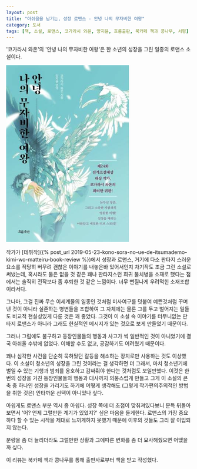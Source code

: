 ```yaml
---
layout: post
title: "아쉬움을 남기는, 성장 로맨스 - 안녕 나의 무자비한 여왕"
category: 도서
tags: [책, 소설, 로맨스, 코가라시 와온, 양지윤, 흐름출판, 북카페 책과 콩나무, 서평]
---
```


'코가라시 와온'의
'안녕 나의 무자비한 여왕'은
한 소년의 성장을 그린 일종의 로맨스 소설이다.

![표지](/images/book/sayonara-mujihi-na-boku-no-joou-book.jpg)

작가가 [데뷔작]({% post_url 2019-05-23-kono-sora-no-ue-de-itsumademo-kimi-wo-matteiru-book-review %})에서
성장과 로맨스, 거기에 다소 판타지 스러운 요소를 적당히 버무려 괜찮은 이야기를 내놓은바 있어서인지
차기작도 조금 그런 소설로 써냈는데,
혹시라도 둘은 없을 것 같은 꽤나 판타지스런 희귀 불치병을 소재로 했다는 점에서는
솔직히 전작보다 좀 후퇴한 것 같은 느낌이다.
너무 뻔질나게 우려먹힌 소재조합이라서다.

그나마, 그걸 진짜 무슨 이세계물의 일종인 것처럼 미사여구를 덧붙여 예쁜것처럼 꾸며낸 것이 아니라
실존하는 병변들을 조합하여 그 자체에는 물론 그를 두고 벌어지는 일들도 비교적 현실성있게 다룬 것은 꽤 좋았다.
그것이 이 소설 속 이야기를 터무니없는 판타지 로맨스가 아니라
그래도 현실적인 메시지가 있는 것으로 보게 만들었기 때문이다.

그러나 그럼에도 불구하고 등장인물들의 행동과 사고가 썩 일반적인 것이 아니었기에 결국 아쉬울 수밖에 없었다.
이해할 수도 없고, 공감하기도 어려웠기 때문이다.

꽤나 심각한 사건을 단순히 묵혀뒀던 갈등을 해소하는 장치로만 사용하는 것도 이상했다.
이 소설이 청소년의 성장을 그린 것이라는 걸 생각하면 더 그래서,
마치 청소년기에 벌일 수 있는 기행과 범죄를 옹호하고 감싸줘야 한다는 것처럼도 보일만했다.
이것은 한번의 성장을 거친 등장인물들의 행동과 대사까지 의뭉스럽게 만들고
그게 이 소설의 큰 축 중 하나인 성장을 가리기도 하기에
어떻게 생각해도 (그렇게 작가편의주의적인 방법을 취한 것은) 안타까운 선택이 아니었나 싶다.

아쉽게도 로맨스 부분 역시 좀 아쉽다.
성장 쪽에 더 초점이 맞춰져있다보니
문득 뒤돌아보면서 '어? 언제 그럴만한 계기가 있었지?' 싶은 마음을 들게한다.
로맨스의 가장 중요하다 할 수 있는 시작을 제대로 느끼게하지 못했기 때문에
이후의 것들도 그리 잘 이입되지 않는다.

분량을 좀 더 늘리더라도 그럴만한 상황과 그에따른 변화를 좀 더 묘사해줬으면 어땠을까 싶다.



<div class="im im-info">
이 리뷰는 북카페 책과 콩나무를 통해 출판사로부터 책을 받고 작성했다.
</div>

